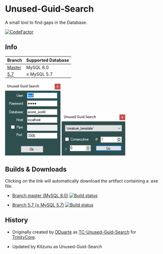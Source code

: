 # Unused-Guid-Search
A small tool to find gaps in the Database.

[![CodeFactor](https://www.codefactor.io/repository/github/kitzunu/unused-guid-search/badge)](https://www.codefactor.io/repository/github/kitzunu/unused-guid-search)


## Info

| Branch | Supported Database |
| :- | :- |
| [Master](https://github.com/Kitzunu/Unused-Guid-Search/tree/master) | MySQL 8.0 |
| [5.7](https://github.com/Kitzunu/Unused-Guid-Search/tree/5.7) | ≤ MySQL 5.7 |

![Guid](Guid.png)
![guid2](guid2.png)

## Builds & Downloads

Clicking on the link will automatically download the artifact containing a .exe file.

- [Branch master (MySQL 8.0)](https://ci.appveyor.com/api/projects/Kitzunu/unused-guid-search/artifacts/UnusedGuidSearcher/bin.zip?job=Configuration:%20Release&branch=master) [![Build status](https://ci.appveyor.com/api/projects/status/xquvtmysa27lek08/branch/master?svg=true)](https://ci.appveyor.com/project/Kitzunu/unused-guid-search/branch/master)

- [Branch 5.7 (≤ MySQL 5.7)](https://ci.appveyor.com/api/projects/Kitzunu/unused-guid-search/artifacts/UnusedGuidSearcher/bin.zip?job=Configuration:%20Release&branch=5.7) [![Build status](https://ci.appveyor.com/api/projects/status/xquvtmysa27lek08/branch/master?svg=true)](https://ci.appveyor.com/project/Kitzunu/unused-guid-search/branch/5.7)


## History

- Originally created by [DDuarte](https://github.com/Kitzunu/Unused-Guid-Search/commits?author=DDuarte) as [TC-Unused-Guid-Search](https://github.com/TrinityCore/TC-Unused-Guid-Search/commits/master) for [TrinityCore](https://github.com/TrinityCore/TrinityCore).

- Updated by Kitzunu as Unused-Guid-Search
